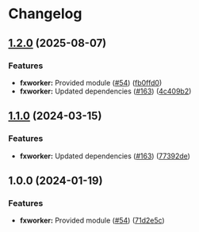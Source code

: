 # Changelog

## [1.2.0](https://github.com/christopher862-dev/yokai/compare/fxworker-v1.1.0...fxworker/v1.2.0) (2025-08-07)


### Features

* **fxworker:** Provided module ([#54](https://github.com/christopher862-dev/yokai/issues/54)) ([fb0ffd0](https://github.com/christopher862-dev/yokai/commit/fb0ffd0b73a798f502bb8c976a48759b4793837b))
* **fxworker:** Updated dependencies ([#163](https://github.com/christopher862-dev/yokai/issues/163)) ([4c409b2](https://github.com/christopher862-dev/yokai/commit/4c409b2b96811716954fcee46aa001e3a7d53a4c))

## [1.1.0](https://github.com/ankorstore/yokai/compare/fxworker/v1.0.0...fxworker/v1.1.0) (2024-03-15)


### Features

* **fxworker:** Updated dependencies ([#163](https://github.com/ankorstore/yokai/issues/163)) ([77392de](https://github.com/ankorstore/yokai/commit/77392de3605cef128c2b37e91ca7813376d7335a))

## 1.0.0 (2024-01-19)


### Features

* **fxworker:** Provided module ([#54](https://github.com/ankorstore/yokai/issues/54)) ([71d2e5c](https://github.com/ankorstore/yokai/commit/71d2e5c601f4037e96a16eb346a26302cb250edc))
